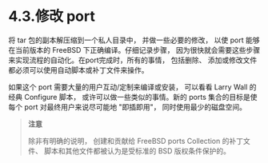 # 4.3.修改 port

将 tar 包的副本解压缩到一个私人目录中， 并做一些必要的修改， 以使 port 能够在当前版本的 FreeBSD 下正确编译。仔细记录步骤， 因为很快就会需要这些步骤来实现流程的自动化。在port完成时，所有的事情， 包括删除、 添加或修改文件都必须可以使用自动脚本或补丁文件来操作。

如果这个 port 需要大量的用户互动/定制来编译或安装， 可以看看 Larry Wall 的经典 Configure 脚本， 或许可以做一些类似的事情。新的 ports 集合的目标是使每个 port 对最终用户来说尽可能地 "即插即用"， 同时使用最少的磁盘空间。  

>**注意**    
>
>除非有明确的说明， 创建和贡献给 FreeBSD ports Collection 的补丁文件、 脚本和其他文件都被认为是受标准的 BSD 版权条件保护的。
